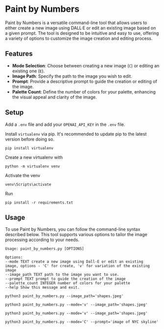# Paint by Numbers

Paint by Numbers is a versatile command-line tool that allows users to either create a new image using DALL·E or edit an existing image based on a given prompt. The tool is designed to be intuitive and easy to use, offering a variety of options to customize the image creation and editing process.

## Features

- **Mode Selection**: Choose between creating a new image (`C`) or editing an existing one (`E`).
- **Image Path**: Specify the path to the image you wish to edit.
- **Prompt**: Provide a descriptive prompt to guide the creation or editing of the image.
- **Palette Count**: Define the number of colors for your palette, enhancing the visual appeal and clarity of the image.

## Setup

Add a `.env` file and add your `OPENAI_API_KEY` in the `.env` file. 

Install `virtualenv` via pip. It's recommended to update pip to the latest version before doing so.

```
pip install virtualenv
```
Create a new virtualenv with 
```
python -m virtualenv venv
```
Activate the venv
```
venv\Scripts\activate 
```
Run 
```
pip install -r requirements.txt
``` 

## Usage

To use Paint by Numbers, you can follow the command-line syntax described below. This tool supports various options to tailor the image processing according to your needs.

```
Usage: paint_by_numbers.py [OPTIONS]

Options:
--mode TEXT create a new image using Dall-E or edit an existing
image, options - 'C' for create, 'v' for variation of the existing image
--image_path TEXT path to the image you want to use.
--prompt TEXT prompt to guide the creation of the image
--palette_count INTEGER number of colors for your palette
--help Show this message and exit.
```

```
python3 paint_by_numbers.py --image_path='shapes.jpeg'

```


```
python3 paint_by_numbers.py --mode='v' --image_path='shapes.jpeg'

```

```
python3 paint_by_numbers.py --mode='v' --image_path='shapes.jpeg'
```

```
python3 paint_by_numbers.py --mode='C' --prompt='image of NYC skyline'
```
